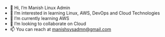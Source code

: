 - 👋 Hi, I’m Manish Linux Admin
- 👀 I’m interested in learning Linux, AWS, DevOps and Cloud Technologies
- 🌱 I’m currently learning AWS
- 💞️ I’m looking to collaborate on Cloud
- 📫 You can reach at manishsysadmn@gmail.com

<!---
ManishSysAdmn/ManishSysAdmn is a ✨ special ✨ repository because its `README.md` (this file) appears on your GitHub profile.
You can click the Preview link to take a look at your changes.
--->
